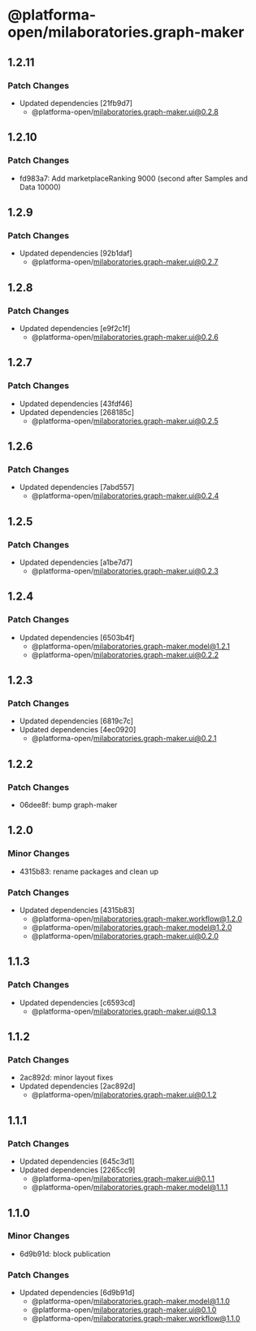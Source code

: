 # @platforma-open/milaboratories.graph-maker

## 1.2.11

### Patch Changes

- Updated dependencies [21fb9d7]
  - @platforma-open/milaboratories.graph-maker.ui@0.2.8

## 1.2.10

### Patch Changes

- fd983a7: Add marketplaceRanking 9000 (second after Samples and Data 10000)

## 1.2.9

### Patch Changes

- Updated dependencies [92b1daf]
  - @platforma-open/milaboratories.graph-maker.ui@0.2.7

## 1.2.8

### Patch Changes

- Updated dependencies [e9f2c1f]
  - @platforma-open/milaboratories.graph-maker.ui@0.2.6

## 1.2.7

### Patch Changes

- Updated dependencies [43fdf46]
- Updated dependencies [268185c]
  - @platforma-open/milaboratories.graph-maker.ui@0.2.5

## 1.2.6

### Patch Changes

- Updated dependencies [7abd557]
  - @platforma-open/milaboratories.graph-maker.ui@0.2.4

## 1.2.5

### Patch Changes

- Updated dependencies [a1be7d7]
  - @platforma-open/milaboratories.graph-maker.ui@0.2.3

## 1.2.4

### Patch Changes

- Updated dependencies [6503b4f]
  - @platforma-open/milaboratories.graph-maker.model@1.2.1
  - @platforma-open/milaboratories.graph-maker.ui@0.2.2

## 1.2.3

### Patch Changes

- Updated dependencies [6819c7c]
- Updated dependencies [4ec0920]
  - @platforma-open/milaboratories.graph-maker.ui@0.2.1

## 1.2.2

### Patch Changes

- 06dee8f: bump graph-maker

## 1.2.0

### Minor Changes

- 4315b83: rename packages and clean up

### Patch Changes

- Updated dependencies [4315b83]
  - @platforma-open/milaboratories.graph-maker.workflow@1.2.0
  - @platforma-open/milaboratories.graph-maker.model@1.2.0
  - @platforma-open/milaboratories.graph-maker.ui@0.2.0

## 1.1.3

### Patch Changes

- Updated dependencies [c6593cd]
  - @platforma-open/milaboratories.graph-maker.ui@0.1.3

## 1.1.2

### Patch Changes

- 2ac892d: minor layout fixes
- Updated dependencies [2ac892d]
  - @platforma-open/milaboratories.graph-maker.ui@0.1.2

## 1.1.1

### Patch Changes

- Updated dependencies [645c3d1]
- Updated dependencies [2265cc9]
  - @platforma-open/milaboratories.graph-maker.ui@0.1.1
  - @platforma-open/milaboratories.graph-maker.model@1.1.1

## 1.1.0

### Minor Changes

- 6d9b91d: block publication

### Patch Changes

- Updated dependencies [6d9b91d]
  - @platforma-open/milaboratories.graph-maker.model@1.1.0
  - @platforma-open/milaboratories.graph-maker.ui@0.1.0
  - @platforma-open/milaboratories.graph-maker.workflow@1.1.0
